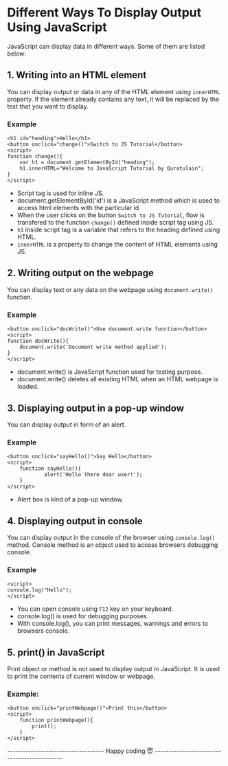# Different Ways To Display Output Using JavaScript 
JavaScript can display data in different ways. Some of them are listed below:
## 1. Writing into an HTML element
You can display output or data in any of the HTML element using `innerHTML` property. If the element already contains any text, it will be replaced by the text that you want to display.
### Example 
```
<h1 id="heading">Hello</h1>
<button onclick="change()">Switch to JS Tutorial</button>
<script>
function change(){
    var h1 = document.getElementById("heading");
    h1.innerHTML="Welcome to JavaScript Tutorial by Quratulain";
}
</script>
```
- Script tag is used for inline JS.<br>
- document.getElementById('id') is a JavaScript method which is used to access html elements with the particular id.<br>
- When the user clicks on the button `Switch to JS Tutorial`, flow is transfered to the function `change()` defined inside script tag using JS.
- `h1` inside script tag is a variable that refers to the heading defined using HTML. 
- `innerHTML` is a property to change the content of HTML elements using JS.  
## 2. Writing output on the webpage
You can display text or any data on the webpage using `document.write()` function. 
### Example 
```
<button onclick="docWrite()">Use document.write function</button>
<script>
function docWrite(){
    document.write('Document write method applied');
}
</script>
```
- document.write() is JavaScript function used for testing purpose.
- document.write() deletes all existing HTML when an HTML webpage is loaded.  
## 3. Displaying output in a pop-up window
You can display output in form of an alert.
### Example  
```
<button onclick="sayHello()">Say Hello</button>
<script>
	function sayHello(){
    		alert('Hello there dear user!');
	}
</script>
```
- Alert box is kind of a pop-up window.
## 4. Displaying output in console
You can display output in the console of the browser using `console.log()` method. Console method is an object used to access browsers debugging console. 
### Example
```
<script>
console.log("Hello");
</script>
```
- You can open console using `F12` key on your keyboard.
- console.log() is used for debugging purposes.
- With console.log(), you can print messages, warnings and errors to browsers console. 
## 5. print() in JavaScript
Print object or method is not used to display output in JavaScript. It is used to print the contents of current window or webpage.
### Example:
```
<button onclick="printWebpage()">Print this</button>
<script>
	function printWebpage(){
		print();
	}
</script>
```
----------------------------------- Happy coding :innocent: --------------------------------------------
